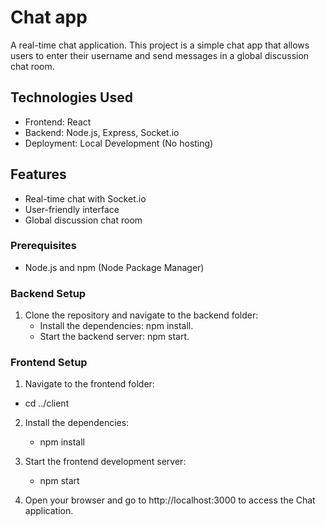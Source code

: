 # Chat app

A real-time chat application. This project is a simple chat app that allows users to enter their username and send messages in a global discussion chat room.

## Technologies Used

- Frontend: React
- Backend: Node.js, Express, Socket.io
- Deployment: Local Development (No hosting)

## Features

- Real-time chat with Socket.io
- User-friendly interface
- Global discussion chat room

### Prerequisites

- Node.js and npm (Node Package Manager)

### Backend Setup

1. Clone the repository and navigate to the backend folder:
   - Install the dependencies: npm install.
   - Start the backend server: npm start.
     
### Frontend Setup
1.  Navigate to the frontend folder:
   - cd ../client
2. Install the dependencies:
    - npm install
3. Start the frontend development server:
    - npm start

4. Open your browser and go to http://localhost:3000 to access the Chat application.
